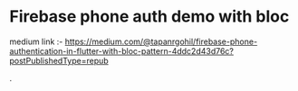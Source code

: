 # Firebase phone auth demo with bloc

medium link :- https://medium.com/@tapanrgohil/firebase-phone-authentication-in-flutter-with-bloc-pattern-4ddc2d43d76c?postPublishedType=repub

.
